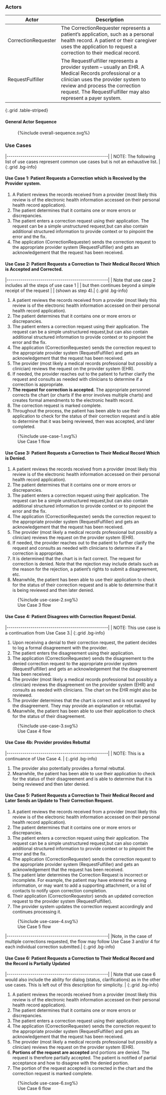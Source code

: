 ### Actors

Actor | Description
---|---
CorrectionRequester | The CorrectionRequester represents a patient’s application, such as a personal health record. A patient or their caregiver uses the application to request a correction to their medical record.
RequestFulfiller | The RequestFulfiller represents a provider system – usually an EHR. A Medical Records professional or a clinician uses the provider system to review and process the correction request. The RequestFulfiller may also represent a payer system.
{:.grid .table-striped}

#### General Actor Sequence
 
<figure>
{%include overall-sequence.svg%}
</figure>

### Use Cases

|---------------------------------------------------|
 | NOTE: The following list of use cases represent common use cases but is not an exhaustive list. |
 {:.grid .bg-info}

#### Use Case 1: Patient Requests a Correction which is Received by the Provider system.
1. A Patient reviews the records received from a provider (most likely this review is of the electronic health information accessed on their personal health record application).
1. The patient determines that it contains one or more errors or discrepancies.
1. The patient enters a correction request using their application. The request can be a simple unstructured request,but can also contain additional structured information to provide context or to pinpoint the error and the fix.
1. The application (CorrectionRequester) sends the correction request to the appropriate provider system (RequestFulfiller) and gets an acknowledgement that the request has been received.


#### Use Case 2: Patient Requests a Correction to Their Medical Record Which is Accepted and Corrected.
|---------------------------------------------------| 
| Note that use case 2 includes all the steps of use case 1 |
| but then continues beyond a simple receipt of the request |
| (shown as step 4).|
{:.grid .bg-info}

1. A patient reviews the records received from a provider (most likely this review is of the electronic health information accessed on their personal health record application). 
2. The patient determines that it contains one or more errors or discrepancies.
3. The patient enters a correction request using their application. The request can be a simple unstructured request,but can also contain additional structured information to provide context or to pinpoint the error and the fix.
3. The application (CorrectionRequester) sends the correction request to the appropriate provider system (RequestFulfiller) and gets an acknowledgement that the request has been received.
4. The provider (most likely a medical records professional but possibly a clinician) reviews the request on the provider system (EHR).
6. If needed, the provider reaches out to the patient to further clarify the request and consults as needed with clinicians to determine if a correction is appropriate.
7. **The request for correction is accepted.** The appropriate personnel corrects the chart (or charts if the error involves multiple charts) and creates formal amendments to the electronic health record. 
8. The correction request is marked complete.
9. Throughout the process, the patient has been able to use their application to check for the status of their correction request and is able to determine that it was being reviewed, then was accepted, and later completed.

<figure>
{%include use-case-1.svg%}
<figcaption>Use Case 1 flow</figcaption>
</figure>



#### Use Case 3: Patient Requests a Correction to Their Medical Record Which is Denied.

1. A patient reviews the records received from a provider (most likely this review is of the electronic health information accessed on their personal health record application). 
2. The patient determines that it contains one or more errors or discrepancies.
3. The patient enters a correction request using their application. The request can be a simple unstructured request,but can also contain additional structured information to provide context or to pinpoint the error and the fix.
4. The application (CorrectionRequester) sends the correction request to the appropriate provider system (RequestFulfiller) and gets an acknowledgement that the request has been received.
5. The provider (most likely a medical records professional but possibly a clinician) reviews the request on the provider system (EHR).
6. If needed, the provider reaches out to the patient to further clarify the request and consults as needed with clinicians to determine if a correction is appropriate.
7. It is determined that the chart is in fact correct. The request for correction is denied.  Note that the rejection may include details such as the reason for the rejection, a patient’s rights to submit a disagreement, etc.
8. Meanwhile, the patient has been able to use their application to check for the status of their correction request and is able to determine that it is being reviewed and then later denied.

<figure>
{%include use-case-2.svg%}
<figcaption>Use Case 3 flow</figcaption>
</figure>



#### Use Case 4: Patient Disagrees with Correction Request Denial.

|---------------------------------------------------| 
| NOTE: This use case is a continuation from Use Case 3.|
{:.grid .bg-info}

1. Upon receiving a denial to their correction request, the patient decides to log a formal disagreement with the provider.
2. The patient enters the disagreement using their application.
3. The application (CorrectionRequester) sends the disagreement to the denied correction request to the appropriate provider system (RequestFulfiller) and gets an acknowledgement that the disagreement has been received.
4. The provider (most likely a medical records professional but possibly a clinician) reviews the disagreement on the provider system (EHR) and consults as needed with clinicians. The chart on the EHR might also be reviewed.
5. The provider determines that the chart is correct and is not swayed by the disagreement.  They may provide an explanation or rebuttal.  
6. Meanwhile, the patient has been able to use their application to check for the status of their disagreement.


<figure>
{%include use-case-3.svg%}
<figcaption>Use Case 4 flow</figcaption>
</figure>

#### Use Case 4b: Provider provides Rebuttal

|---------------------------------------------------| 
| NOTE: This is a continuance of Use Case 4. |
{:.grid .bg-info}

1. The provider also potentially provides a formal rebuttal. 
1. Meanwhile, the patient has been able to use their application to check for the status of their disagreement and is able to determine that it is being reviewed and then later denied.



#### Use Case 5: Patient Requests a Correction to Their Medical Record and Later Sends an Update to Their Correction Request.

1. A patient reviews the records received from a provider (most likely this review is of the electronic health information accessed on their personal health record application). 
1. The patient determines that it contains one or more errors or discrepancies.
1. The patient enters a correction request using their application. The request can be a simple unstructured request,but can also contain additional structured information to provide context or to pinpoint the error and the fix.
1. The application (CorrectionRequester) sends the correction request to the appropriate provider system (RequestFulfiller) and gets an acknowledgement that the request has been received.
1. The patient later determines the Correction Request is incorrect or incomplete. For example, the patient may have entered the wrong information, or may want to add a supporting attachment, or a list of contacts to notify upon correction completion.
1. Their application (CorrectionRequestor) sends an updated correction request to the provider system (RequestFulfiller).
1. The provider system updates the correction request accordingly and continues processing it.

<figure>
{%include use-case-4.svg%}
<figcaption>Use Case 5 flow</figcaption>
</figure>


|---------------------------------------------------| 
|Note, in the case of multiple corrections requested, the flow may follow Use Case 3 and/or 4 for each individual correction submitted.|
{:.grid .bg-info}

#### Use Case 6: Patient Requests a Correction to Their Medical Record and the Record is Partially Updated
|---------------------------------------------------| 
| Note that use case 6 would also include the ability for dialog (status, clarifications) as in the other use cases.  This is left out of this description for simplicity. |
{:.grid .bg-info}

1. A patient reviews the records received from a provider (most likely this review is of the electronic health information accessed on their personal health record application). 
1. The patient determines that it contains one or more errors or discrepancies.
1. The patient enters a correction request using their application. 
1. The application (CorrectionRequester) sends the correction request to the appropriate provider system (RequestFulfiller) and gets an acknowledgement that the request has been received.
1. The provider (most likely a medical records professional but possibly a clinician) reviews the request on the provider system (EHR).
1. **Portions of the request are accepted** and portions are denied. The request is therefore partially accepted.  The patient is notified of partial acceptance and how to disagree with the denied portion.
1. The portion of the request accepted is corrected in the chart and the correction request is marked complete.
<figure>
{%include use-case-6.svg%}
<figcaption>Use Case 6 flow</figcaption>
</figure>